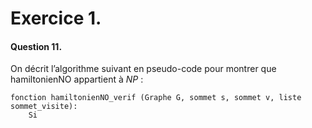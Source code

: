 # Exercice 1.
#### Question 11.
On décrit l’algorithme suivant en pseudo-code pour montrer que hamiltonienNO appartient à $NP$ : 
```
fonction hamiltonienNO_verif (Graphe G, sommet s, sommet v, liste sommet_visite):
	Si 


```